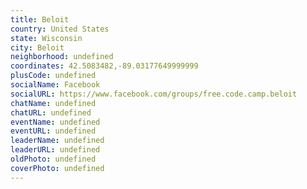```yaml
---
title: Beloit
country: United States
state: Wisconsin
city: Beloit
neighborhood: undefined
coordinates: 42.5083482,-89.03177649999999
plusCode: undefined
socialName: Facebook
socialURL: https://www.facebook.com/groups/free.code.camp.beloit
chatName: undefined
chatURL: undefined
eventName: undefined
eventURL: undefined
leaderName: undefined
leaderURL: undefined
oldPhoto: undefined
coverPhoto: undefined
---
```

